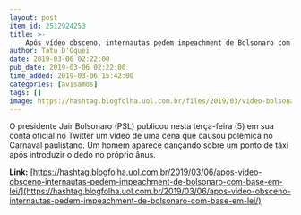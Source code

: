 ```yaml
---
layout: post
item_id: 2512924253
title: >-
    Após vídeo obsceno, internautas pedem impeachment de Bolsonaro com base em lei
author: Tatu D'Oquei
date: 2019-03-06 02:22:00
pub_date: 2019-03-06 02:22:00
time_added: 2019-03-06 15:42:00
categories: [avisamos]
tags: []
image: https://hashtag.blogfolha.uol.com.br/files/2019/03/video-bolsonaro1.jpg
---
```


O presidente Jair Bolsonaro (PSL) publicou nesta terça-feira (5) em sua conta oficial no Twitter um vídeo de uma cena que causou polêmica no Carnaval paulistano. Um homem aparece dançando sobre um ponto de táxi após introduzir o dedo no próprio ânus.

**Link:** [https://hashtag.blogfolha.uol.com.br/2019/03/06/apos-video-obsceno-internautas-pedem-impeachment-de-bolsonaro-com-base-em-lei/](https://hashtag.blogfolha.uol.com.br/2019/03/06/apos-video-obsceno-internautas-pedem-impeachment-de-bolsonaro-com-base-em-lei/)

